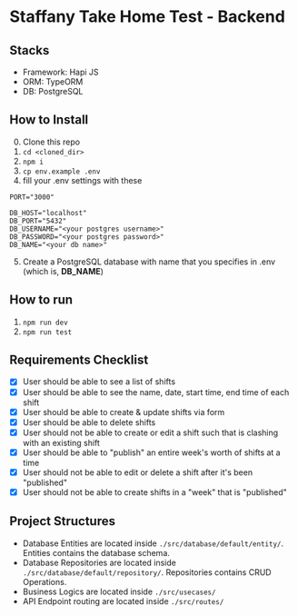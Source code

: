 # Staffany Take Home Test - Backend

## Stacks

- Framework: Hapi JS
- ORM: TypeORM
- DB: PostgreSQL

## How to Install

0. Clone this repo
1. `cd <cloned_dir>`
2. `npm i`
3. `cp env.example .env`
4. fill your .env settings with these

```
PORT="3000"

DB_HOST="localhost"
DB_PORT="5432"
DB_USERNAME="<your postgres username>"
DB_PASSWORD="<your postgres password>"
DB_NAME="<your db name>"
```

5. Create a PostgreSQL database with name that you specifies in .env (which is, **DB_NAME**)

## How to run

1. `npm run dev`
2. `npm run test`

## Requirements Checklist

- [x] User should be able to see a list of shifts
- [x] User should be able to see the name, date, start time, end time of each shift
- [x] User should be able to create & update shifts via form
- [x] User should be able to delete shifts
- [x] User should not be able to create or edit a shift such that is clashing with an existing shift
- [x] User should be able to "publish" an entire week's worth of shifts at a time
- [x] User should not be able to edit or delete a shift after it's been "published"
- [x] User should not be able to create shifts in a "week" that is "published"

## Project Structures

- Database Entities are located inside `./src/database/default/entity/`. Entities contains the database schema.
- Database Repositories are located inside `./src/database/default/repository/`. Repositories contains CRUD Operations.
- Business Logics are located inside `./src/usecases/`
- API Endpoint routing are located inside `./src/routes/`
